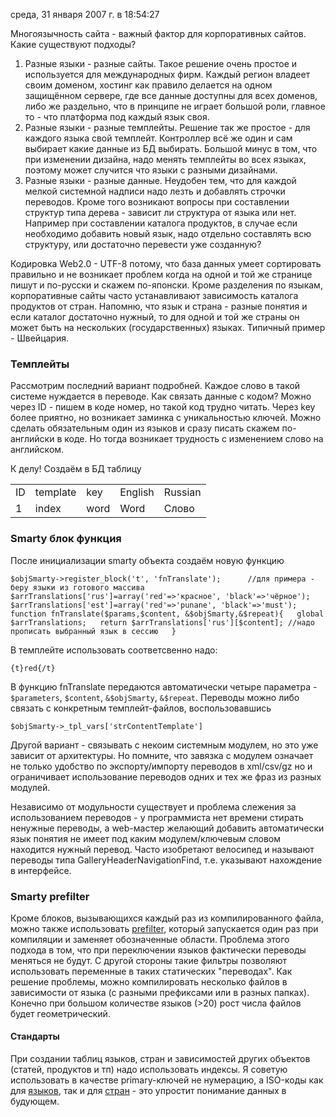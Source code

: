 среда, 31 января 2007 г. в 18:54:27

Многоязычность сайта - важный фактор для корпоративных сайтов. Какие существуют подходы?

1. Разные языки - разные сайты. Такое решение очень простое и используется для международных фирм. Каждый регион владеет своим доменом, хостинг как правило делается на одном защищённом сервере, где все данные доступны для всех доменов, либо же раздельно, что в принципе не играет большой роли, главное то - что платформа под каждый язык своя.
2. Разные языки - разные темплейты. Решение так же простое - для каждого языка свой темплейт. Контроллер всё же один и сам выбирает какие данные из БД выбирать. Большой минус в том, что при изменении дизайна, надо менять темплейты во всех языках, поэтому может случится что языки с разными дизайнами.
3. Разные языки - разные данные. Неудобен тем, что для каждой мелкой системной надписи надо лезть и добавлять строчки переводов. Кроме того возникают вопросы при составлении структур типа дерева - зависит ли структура от языка или нет. Например при составлении каталога продуктов, в случае если необходимо добавить новый язык, надо отдельно составлять всю структуру, или достаточно перевести уже созданную?

<!-- truncate -->

Кодировка Web2.0 - UTF-8 потому, что база данных умеет сортировать правильно и не возникает проблем когда на одной и той же странице пишут и по-русски и скажем по-японски. Кроме разделения по языкам, корпоративные сайты часто устанавливают зависимость каталога продуктов от стран. Напомню, что язык и страна - разные понятия и если каталог достаточно нужный, то для одной и той же страны он может быть на нескольких (государственных) языках. Типичный пример - Швейцария.

### Темплейты

Рассмотрим последний вариант подробней. Каждое слово в такой системе нуждается в переводе. Как связать данные с кодом? Можно через ID - пишем в коде номер, но такой код трудно читать. Через key более приятно, но возникает заминка с уникальностью ключей. Можно сделать обязательным один из языков и сразу писать скажем по-английски в коде. Но тогда возникает трудность с изменением слово на английском.

К делу! Создаём в БД таблицу

|   |   |   |   |   |
|---|---|---|---|---|
|ID|template|key|English|Russian|
|1|index|word|Word|Слово|

### Smarty блок функция

После инициализации smarty объекта создаём новую функцию

`$objSmarty->register_block('t', 'fnTranslate');      //для примера - беру языки из готового массива   $arrTranslations['rus']=array('red'=>'красное', 'black'=>'чёрное');   $arrTranslations['est']=array('red'=>'punane', 'black'=>'must');      function fnTranslate($params,$content, &$objSmarty,&$repeat){   global $arrTranslations;   return $arrTranslations['rus'][$content]; //надо прописать выбранный язык в сессию   }`

В темплейте использовать соответсвенно надо:

`{t}red{/t}`

В функцию fnTranslate передаются автоматически четыре параметра - `$parameters`, `$content`, `&$objSmarty`, `&$repeat`. Переводы можно либо связать с конкретным темплейт-файлов, воспользовавшись

`$objSmarty->_tpl_vars['strContentTemplate']`

Другой вариант - связывать с некоим системным модулем, но это уже зависит от архитектуры. Но помните, что завязка с модулем означает не только удобство по экспорту/импорту переводов в xml/csv/gz но и ограничивает использование переводов одних и тех же фраз из разных модулей.

Независимо от модульности существует и проблема слежения за использованием переводов - у программиста нет времени стирать ненужные переводы, а web-мастер желающий добавить автоматически язык понятия не имеет под каким модулем/ключевым словом находится нужный перевод. Часто изобретают велосипед и называют переводы типа GalleryHeaderNavigationFind, т.е. указывают нахождение в интерфейсе.

### Smarty prefilter

Кроме блоков, вызывающихся каждый раз из компилированного файла, можно также использовать [prefilter](http://www.smarty.net/manual/en/api.register.prefilter.php), который запускается один раз при компиляции и заменяет обозначенные области. Проблема этого подхода в том, что при переключении языков фактически переводы меняться не будут. С другой стороны такие фильтры позволяют использовать переменные в таких статических "переводах". Как решение проблемы, можно компилировать несколько файлов в зависимости от языка (с разными префиксами или в разных папках). Конечно при большом количестве языков (>20) рост числа файлов будет геометрический.

#### Стандарты

При создании таблиц языков, стран и зависимостей других объектов (статей, продуктов и тп) надо использовать индексы. Я советую использовать в качестве primary-ключей не нумерацию, а ISO-коды как для [языков](http://www.loc.gov/standards/iso639-2/php/code_list.php), так и для [стран](http://www.iso.org/iso/country_codes/iso_3166_code_lists/english_country_names_and_code_elements.htm) - это упростит понимание данных в будующем.